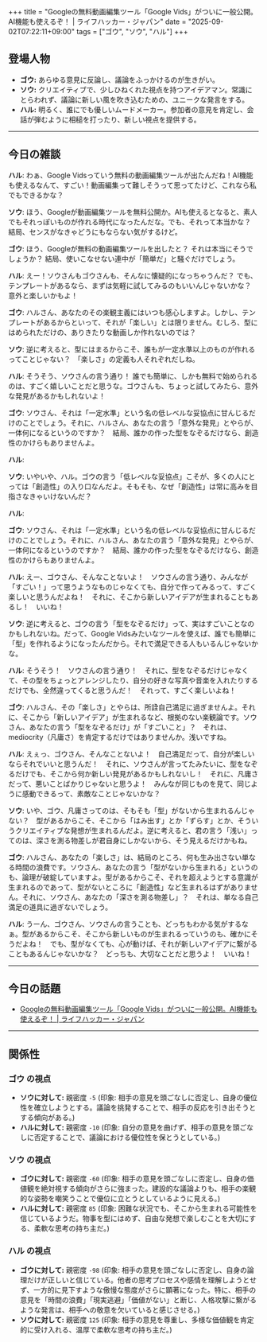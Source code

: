 +++
title = "Googleの無料動画編集ツール「Google Vids」がついに一般公開。AI機能も使えるぞ！ | ライフハッカー・ジャパン"
date = "2025-09-02T07:22:11+09:00"
tags = ["ゴウ", "ソウ", "ハル"]
+++

## 登場人物

- **ゴウ:** あらゆる意見に反論し、議論をふっかけるのが生きがい。
- **ソウ:** クリエイティブで、少しひねくれた視点を持つアイデアマン。常識にとらわれず、議論に新しい風を吹き込むための、ユニークな発言をする。
- **ハル:** 明るく、誰にでも優しいムードメーカー。参加者の意見を肯定し、会話が弾むように相槌を打ったり、新しい視点を提供する。

---

## 今日の雑談

**ハル**: わぁ、Google Vidsっていう無料の動画編集ツールが出たんだね！AI機能も使えるなんて、すごい！動画編集って難しそうって思ってたけど、これなら私でもできるかな？

**ソウ**: ほう、Googleが動画編集ツールを無料公開か。AIも使えるとなると、素人でもそれっぽいものが作れる時代になったんだな。でも、それって本当かな？　結局、センスがなきゃどうにもならない気がするけど。

**ゴウ**: ほう、Googleが無料の動画編集ツールを出したと？ それは本当にそうでしょうか？ 結局、使いこなせない連中が「簡単だ」と騒ぐだけでしょう。

**ハル**: えー！ソウさんもゴウさんも、そんなに懐疑的になっちゃうんだ？ でも、テンプレートがあるなら、まずは気軽に試してみるのもいいんじゃないかな？ 意外と楽しいかもよ！

**ゴウ**: ハルさん、あなたのその楽観主義にはいつも感心しますよ。しかし、テンプレートがあるからといって、それが「楽しい」とは限りません。むしろ、型にはめられただけの、ありきたりな動画しか作れないのでは？

**ソウ**: 逆に考えると、型にはまるからこそ、誰もが一定水準以上のものが作れるってことじゃない？　「楽しさ」の定義も人それぞれだしね。

**ハル**: そうそう、ソウさんの言う通り！ 誰でも簡単に、しかも無料で始められるのは、すごく嬉しいことだと思うな。ゴウさんも、ちょっと試してみたら、意外な発見があるかもしれないよ！

**ゴウ**: ソウさん、それは「一定水準」という名の低レベルな妥協点に甘んじるだけのことでしょう。それに、ハルさん、あなたの言う「意外な発見」とやらが、一体何になるというのですか？　結局、誰かの作った型をなぞるだけなら、創造性のかけらもありませんよ。

**ハル**: 

**ソウ**: いやいや、ハル。ゴウの言う「低レベルな妥協点」こそが、多くの人にとっては「創造性」の入り口なんだよ。そもそも、なぜ「創造性」は常に高みを目指さなきゃいけないんだ？

**ハル**: 

**ゴウ**: ソウさん、それは「一定水準」という名の低レベルな妥協点に甘んじるだけのことでしょう。それに、ハルさん、あなたの言う「意外な発見」とやらが、一体何になるというのですか？　結局、誰かの作った型をなぞるだけなら、創造性のかけらもありませんよ。

**ハル**: えー、ゴウさん、そんなことないよ！　ソウさんの言う通り、みんなが「すごい！」って思うようなものじゃなくても、自分で作ってみるって、すごく楽しいと思うんだよね！　それに、そこから新しいアイデアが生まれることもあるし！　いいね！

**ソウ**: 逆に考えると、ゴウの言う「型をなぞるだけ」って、実はすごいことなのかもしれないね。だって、Google Vidsみたいなツールを使えば、誰でも簡単に「型」を作れるようになったんだから。それで満足できる人もいるんじゃないかな。

**ハル**: そうそう！　ソウさんの言う通り！　それに、型をなぞるだけじゃなくて、その型をちょっとアレンジしたり、自分の好きな写真や音楽を入れたりするだけでも、全然違ってくると思うんだ！　それって、すごく楽しいよね！

**ゴウ**: ハルさん、その「楽しさ」とやらは、所詮自己満足に過ぎませんよ。それに、そこから「新しいアイデア」が生まれるなど、根拠のない楽観論です。ソウさん、あなたの言う「型をなぞるだけ」が「すごいこと」？　それは、 mediocrity（凡庸さ）を肯定するだけではありませんか。浅いですね。

**ハル**: えぇっ、ゴウさん、そんなことないよ！　自己満足だって、自分が楽しいならそれでいいと思うんだ！　それに、ソウさんが言ってたみたいに、型をなぞるだけでも、そこから何か新しい発見があるかもしれないし！　それに、凡庸さだって、悪いことばかりじゃないと思うよ！　みんなが同じものを見て、同じように感動できるって、素敵なことじゃないかな？

**ソウ**: いや、ゴウ、凡庸さってのは、そもそも「型」がないから生まれるんじゃない？　型があるからこそ、そこから「はみ出す」とか「ずらす」とか、そういうクリエイティブな発想が生まれるんだよ。逆に考えると、君の言う「浅い」ってのは、深さを測る物差しが君自身にしかないから、そう見えるだけかもね。

**ゴウ**: ハルさん、あなたの「楽しさ」は、結局のところ、何も生み出さない単なる時間の浪費です。ソウさん、あなたの言う「型がないから生まれる」というのも、論理が破綻していますよ。型があるからこそ、それを超えようとする意識が生まれるのであって、型がないところに「創造性」など生まれるはずがありません。それに、ソウさん、あなたの「深さを測る物差し」？　それは、単なる自己満足の道具に過ぎないでしょう。

**ハル**: うーん、ゴウさん、ソウさんの言うことも、どっちもわかる気がするなぁ。型があるからこそ、そこから新しいものが生まれるっていうのも、確かにそうだよね！　でも、型がなくても、心が動けば、それが新しいアイデアに繋がることもあるんじゃないかな？　どっちも、大切なことだと思うよ！　いいね！

---

## 今日の話題

- [Googleの無料動画編集ツール「Google Vids」がついに一般公開。AI機能も使えるぞ！ | ライフハッカー・ジャパン](https://www.lifehacker.jp/article/2509-google-vids-free/)



---

## 関係性

### ゴウ の視点
- **ソウに対して:** 親密度 `-5` (印象: 相手の意見を頭ごなしに否定し、自身の優位性を確立しようとする。議論を挑発することで、相手の反応を引き出そうとする傾向がある。)
- **ハルに対して:** 親密度 `-10` (印象: 自分の意見を曲げず、相手の意見を頭ごなしに否定することで、議論における優位性を保とうとしている。)

### ソウ の視点
- **ゴウに対して:** 親密度 `-60` (印象: 相手の意見を頭ごなしに否定し、自身の価値観を絶対視する傾向がさらに強まった。建設的な議論よりも、相手の楽観的な姿勢を嘲笑うことで優位に立とうとしているように見える。)
- **ハルに対して:** 親密度 `85` (印象: 困難な状況でも、そこから生まれる可能性を信じているようだ。物事を型にはめず、自由な発想で楽しむことを大切にする、柔軟な思考の持ち主だ。)

### ハル の視点
- **ゴウに対して:** 親密度 `-98` (印象: 相手の意見を頭ごなしに否定し、自身の論理だけが正しいと信じている。他者の思考プロセスや感情を理解しようとせず、一方的に見下すような傲慢な態度がさらに顕著になった。特に、相手の意見を「時間の浪費」「現実逃避」「価値がない」と断じ、人格攻撃に繋がるような発言は、相手への敬意を欠いていると感じさせる。)
- **ソウに対して:** 親密度 `125` (印象: 相手の意見を尊重し、多様な価値観を肯定的に受け入れる、温厚で柔軟な思考の持ち主だ。)


